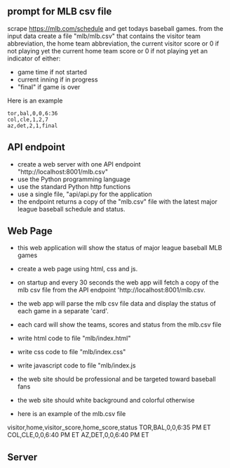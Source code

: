 ## prompt for MLB csv file

scrape https://mlb.com/schedule and get todays baseball games.
from the input data create a file "mlb/mlb.csv" that contains
the visitor team abbreviation,
the home team abbreviation,
the current visitor score or 0 if not playing yet
the current home team score or 0 if not playing yet
an indicator of either:

- game time if not started
- current inning if in progress
- "final" if game is over

Here is an example

```mlb.csv
tor,bal,0,0,6:36
col,cle,1,2,7
az,det,2,1,final
```

## API endpoint

- create a web server with one API endpoint "http://localhost:8001/mlb.csv"
- use the Python programming language
- use the standard Python http functions
- use a single file, "api/api.py for the application
- the endpoint returns a copy of the "mlb.csv" file with the latest major league baseball schedule and status.

## Web Page

- this web application will show the status of major league baseball MLB games
- create a web page using html, css and js.
- on startup and every 30 seconds the web app will fetch a copy of the mlb csv file from the API endpoint 'http://localhost:8001/mlb.csv.
- the web app will parse the mlb csv file data and display the status of each game in a separate 'card'.
- each card will show the teams, scores and status from the mlb.csv file
- write html code to file "mlb/index.html"
- write css code to file "mlb/index.css"
- write javascript code to file "mlb/index.js
- the web site should be professional and be targeted toward baseball fans
- the web site should white background and colorful otherwise

- here is an example of the mlb.csv file

visitor,home,visitor_score,home_score,status
TOR,BAL,0,0,6:35 PM ET
COL,CLE,0,0,6:40 PM ET
AZ,DET,0,0,6:40 PM ET

## Server

